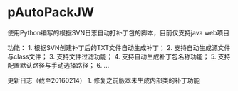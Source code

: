 ﻿# pAutoPackJW
使用Python编写的根据SVN日志自动打补丁包的脚本，目前仅支持java web项目

功能：
	1. 根据SVN创建补丁后的TXT文件自动生成补丁；
	2. 支持自动生成源文件与class文件；
	3. 支持文件过滤功能；
	4. 支持自动生成补丁包名称功能；
	5. 支持配置默认路径与手动选择路径；
	6. ...

更新日志（截至20160214）
	1. 修复之前版本未生成内部类的补丁功能
